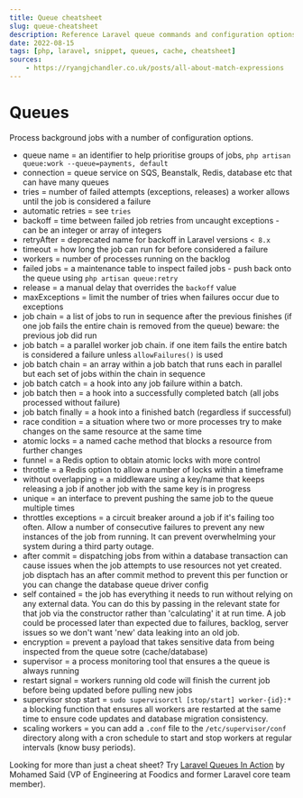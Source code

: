 ```yaml
---
title: Queue cheatsheet
slug: queue-cheatsheet
description: Reference Laravel queue commands and configuration options.
date: 2022-08-15
tags: [php, laravel, snippet, queues, cache, cheatsheet]
sources:
    - https://ryangjchandler.co.uk/posts/all-about-match-expressions
---
```


# Queues

Process background jobs with a number of configuration options.

* queue name = an identifier to help prioritise groups of jobs, `php artisan queue:work --queue=payments, default`
* connection = queue service on SQS, Beanstalk, Redis, database etc that can have many queues
* tries = number of failed attempts (exceptions, releases) a worker allows until the job is considered a failure
* automatic retries = see `tries`
* backoff = time between failed job retries from uncaught exceptions - can be an integer or array of integers
* retryAfter = deprecated name for backoff in Laravel versions `< 8.x`
* timeout = how long the job can run for before considered a failure
* workers = number of processes running on the backlog
* failed jobs = a maintenance table to inspect failed jobs - push back onto the queue using `php artisan queue:retry`
* release = a manual delay that overrides the `backoff` value
* maxExceptions = limit the number of tries when failures occur due to exceptions
* job chain = a list of jobs to run in sequence after the previous finishes (if one job fails the entire chain is removed from the queue) beware: the previous job did run
* job batch = a parallel worker job chain. if one item fails the entire batch is considered a failure unless `allowFailures()` is used
* job batch chain = an array within a job batch that runs each in parallel but each set of jobs within the chain in sequence
* job batch catch = a hook into any job failure within a batch.
* job batch then = a hook into a successfully completed batch (all jobs processed without failure)
* job batch finally = a hook into a finished batch (regardless if successful)
* race condition = a situation where two or more processes try to make changes on the same resource at the same time
* atomic locks = a named cache method that blocks a resource from further changes
* funnel = a Redis option to obtain atomic locks with more control
* throttle = a Redis option to allow a number of locks within a timeframe
* without overlapping = a middleware using a key/name that keeps releasing a job if another job with the same key is in progress
* unique = an interface to prevent pushing the same job to the queue multiple times
* throttles exceptions = a circuit breaker around a job if it's failing too often. Allow a number of consecutive failures to prevent any new instances of the job from running. It can prevent overwhelming your system during a third party outage.
* after commit = dispatching jobs from within a database transaction can cause issues when the job attempts to use resources not yet created. job disptach has an after commit method to prevent this per function or you can change the database queue driver config
* self contained = the job has everything it needs to run without relying on any external data. You can do this by passing in the relevant state for that job via the constructor rather than 'calculating' it at run time. A job could be processed later than expected due to failures, backlog, server issues so we don't want 'new' data leaking into an old job.
* encryption = prevent a payload that takes sensitive data from being inspected from the queue sotre (cache/database)
* supervisor = a process monitoring tool that ensures a the queue is always running
* restart signal = workers running old code will finish the current job before being updated before pulling new jobs
* supervisor stop start = `sudo supervisorctl [stop/start] worker-{id}:*` a blocking function that ensures all workers are restarted at the same time to ensure code updates and database migration consistency.
* scaling workers = you can add a `.conf` file to the `/etc/supervisor/conf` directory along with a cron schedule to start and stop workers at regular intervals (know busy periods).

Looking for more than just a cheat sheet? Try [Laravel Queues In Action](https://learn-laravel-queues.com) by Mohamed Said (VP of Engineering at Foodics and former Laravel core team member).